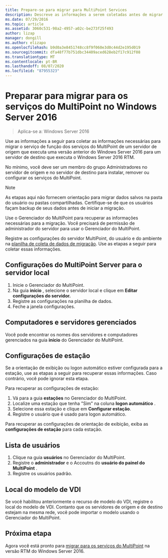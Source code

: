 ```yaml
---
title: Prepare-se para migrar para MultiPoint Services
description: Descreve as informações a serem coletadas antes de migrar para os serviços do MultiPoint no Windows Server 2016
ms.date: 07/29/2016
ms.topic: article
ms.assetid: 3060c531-98a2-4957-a02c-be273f25f493
author: lizap
manager: dongill
ms.author: elizapo
ms.openlocfilehash: b9d0a3e8451748cc8f9f060e3d0c44d2e195d019
ms.sourcegitcommit: dfa48f77b751dbc34409aced628eb2f17c912f08
ms.translationtype: MT
ms.contentlocale: pt-BR
ms.lasthandoff: 08/07/2020
ms.locfileid: "87955323"
---
```

# <a name="prepare-to-migrate-to-multipoint-services-in-windows-server-2016"></a>Preparar para migrar para os serviços do MultiPoint no Windows Server 2016

>Aplica-se a: Windows Server 2016

Use as informações a seguir para coletar as informações necessárias para migrar o serviço de função dos serviços do MultiPoint de um servidor de origem que executa uma versão anterior do Windows Server 2016 para um servidor de destino que executa o Windows Server 2016 RTM.

No mínimo, você deve ser um membro do grupo Administradores no servidor de origem e no servidor de destino para instalar, remover ou configurar os serviços do MultiPoint.

>[!NOTE]
> As etapas aqui não fornecem orientação para migrar dados salvos na pasta do usuário ou pastas compartilhadas. Certifique-se de que os usuários façam backup de seus dados antes de iniciar a migração.

Use o Gerenciador do MultiPoint para recuperar as informações necessárias para a migração. Você precisará de permissão de administrador do servidor para usar o Gerenciador do MultiPoint.

Registre as configurações do servidor MultiPoint, do usuário e do ambiente na [planilha de coleta de dados de migração](multipoint-services-migration-worksheet.md). Use as etapas a seguir para coletar essas informações.

## <a name="multipoint-server-settings-for-the-local-server"></a>Configurações do MultiPoint Server para o servidor local
1. Inicie o Gerenciador do MultiPoint.
2. Na guia **início** , selecione o servidor local e clique em **Editar configurações do servidor.**
3. Registre as configurações na planilha de dados.
4. Feche a janela configurações.

## <a name="managed-servers-and-computers"></a>Computadores e servidores gerenciados

Você pode encontrar os nomes dos servidores e computadores gerenciados na guia **início** do Gerenciador do MultiPoint.

## <a name="station-settings"></a>Configurações de estação
Se a orientação de exibição ou logon automático estiver configurada para a estação, use as etapas a seguir para recuperar essas informações. Caso contrário, você pode ignorar esta etapa.

Para recuperar as configurações de estação:

1. Vá para a guia **estações** no Gerenciador do MultiPoint.
2. Localize uma estação que tenha "Sim" na coluna **logon automático** .
3. Selecione essa estação e clique em **Configurar estação**.
4. Registre o usuário que é usado para logon automático.

Para recuperar as configurações de orientação de exibição, exiba as **configurações de estação** para cada estação.

## <a name="list-of-users"></a>Lista de usuários
1. Clique na guia **usuários** no Gerenciador do MultiPoint.
2. Registre o **administrador** e o Accoutns do **usuário do painel do MultiPoint** .
3. Registre os usuários padrão.

## <a name="vdi-template-location"></a>Local do modelo de VDI
 Se você habilitou anteriormente o recurso de modelo do VDI, registre o local do modelo de VDI. Contanto que os servidores de origem e de destino estejam na mesma rede, você pode importar o modelo usando o Gerenciador do MultiPoint.

## <a name="next-step"></a>Próxima etapa
Agora você está pronto para [migrar para os serviços do MultiPoint](multipoint-services-migration-steps.md) na versão RTM do Windows Server 2016.